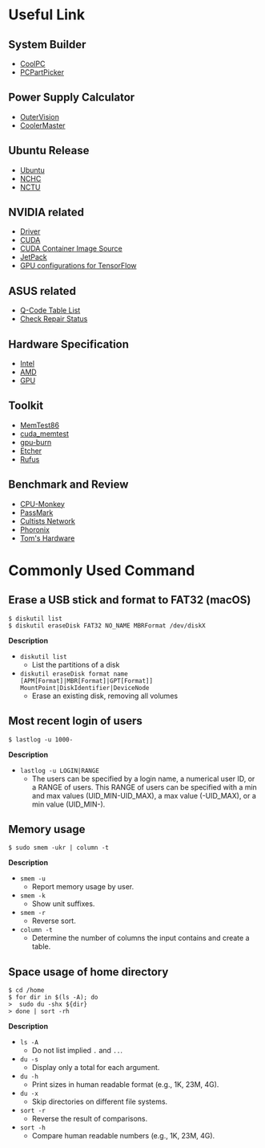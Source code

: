 # Useful Link

## System Builder

- [CoolPC](https://www.coolpc.com.tw/evaluate.php)
- [PCPartPicker](https://pcpartpicker.com/list/)

## Power Supply Calculator

- [OuterVision](https://outervision.com/power-supply-calculator/)
- [CoolerMaster](https://www.coolermaster.com/en-global/power-supply-calculator/)

## Ubuntu Release

- [Ubuntu](https://releases.ubuntu.com/)
- [NCHC](http://free.nchc.org.tw/ubuntu-cd/)
- [NCTU](http://ubuntu.cs.nctu.edu.tw/ubuntu-release/)

## NVIDIA related

- [Driver](https://www.nvidia.com/en-us/drivers/unix/)
- [CUDA](https://developer.nvidia.com/cuda-toolkit-archive)
- [CUDA Container Image Source](https://gitlab.com/nvidia/container-images/cuda/-/tree/master/dist)
- [JetPack](https://developer.nvidia.com/embedded/jetpack)
- [GPU configurations for TensorFlow](https://www.tensorflow.org/install/source#gpu)

## ASUS related

- [Q-Code Table List](http://www.asusqcodes.com/)
- [Check Repair Status](https://www.asus.com/tw/support/repair-status-inquiry/)

## Hardware Specification

- [Intel](https://ark.intel.com/)
- [AMD](https://www.amd.com/en/products/specifications)
- [GPU](https://www.techpowerup.com/gpu-specs/)

## Toolkit

- [MemTest86](https://www.memtest86.com/)
- [cuda_memtest](https://github.com/ComputationalRadiationPhysics/cuda_memtest)
- [gpu-burn](https://github.com/wilicc/gpu-burn)
- [Etcher](https://www.balena.io/etcher/)
- [Rufus](https://rufus.ie/)

## Benchmark and Review

- [CPU-Monkey](https://www.cpu-monkey.com/en/)
- [PassMark](https://www.passmark.com/)
- [Cultists Network](https://cultists.network/)
- [Phoronix](https://www.phoronix.com/)
- [Tom's Hardware](https://www.tomshardware.com/)

# Commonly Used Command

## Erase a USB stick and format to FAT32 (macOS)

```
$ diskutil list
$ diskutil eraseDisk FAT32 NO_NAME MBRFormat /dev/diskX
```

**Description**

- `diskutil list`
  - List the partitions of a disk
- `diskutil eraseDisk format name [APM[Format]|MBR[Format]|GPT[Format]] MountPoint|DiskIdentifier|DeviceNode`
  - Erase an existing disk, removing all volumes

## Most recent login of users

```
$ lastlog -u 1000-
```

**Description**

- `lastlog -u LOGIN|RANGE`
  - The users can be specified by a login name, a numerical user ID, or a RANGE of users. This RANGE of users can be specified with a min and max values (UID_MIN-UID_MAX), a max value (-UID_MAX), or a min value (UID_MIN-).

## Memory usage

```
$ sudo smem -ukr | column -t
```

**Description**
- `smem -u`
  - Report memory usage by user.
- `smem -k`
  - Show unit suffixes.
- `smem -r`
  - Reverse sort.
- `column -t`
  - Determine the number of columns the input contains and create a table.

## Space usage of home directory

```
$ cd /home
$ for dir in $(ls -A); do
>  sudo du -shx ${dir}
> done | sort -rh
```

**Description**

- `ls -A`
  - Do not list implied `.` and `..`.
- `du -s`
  - Display only a total for each argument.
- `du -h`
  - Print sizes in human readable format (e.g., 1K, 23M, 4G).
- `du -x`
  - Skip directories on different file systems.
- `sort -r`
  - Reverse the result of comparisons.
- `sort -h`
  - Compare human readable numbers (e.g., 1K, 23M, 4G).
